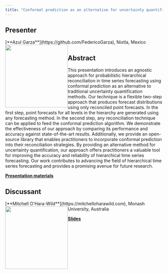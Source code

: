 ```yaml
---
title: "Conformal prediction as an alternative for uncertainty quantification in probabilistic hierarchical reconciliation"
---
```


## Presenter

<div class = "figure">
[**Azul Garza**](https://github.com/FedericoGarza), Nixtla, Mexico
<img src="/img/garza.png"  width=200px height=200px style="float:left">
</div>

## Abstract

This presentation introduces an agnostic approach for probabilistic hierarchical reconciliation in time series forecasting using conformal prediction as an alternative to traditional uncertainty quantification methods. Our technique is a flexible two-step approach that produces forecast distributions using only reconciled point forecasts. In the first step, point forecasts for all levels in the hierarchy are generated using any forecasting method. In the second step, any reconciliation technique can be applied to feed the conformal prediction algorithm. We demonstrate the effectiveness of our approach by comparing its performance and accuracy against state-of-the-art results. Additionally, we provide an open-source library that enables practitioners to incorporate conformal prediction into their reconciliation strategies. By providing an alternative method for uncertainty quantification, our approach offers practitioners a valuable tool for improving the accuracy and reliability of hierarchical time series forecasting. Our work contributes to advancing the field of hierarchical time series forecasting and provides a promising avenue for future research.

[**Presentation materials**](https://github.com/Nixtla/public-slides/tree/main/timegpt-conformal-hierarchical-prato)

## Discussant

<div class = "figure">
[**Mitchell O'Hara-Wild**](https://mitchelloharawild.com), Monash University, Australia
<img src=/img/mitch.png  width=200px height=200px style="float:left">
</div>

[**Slides**](https://slides.mitchelloharawild.com/prato2023-conformal-discussant)
